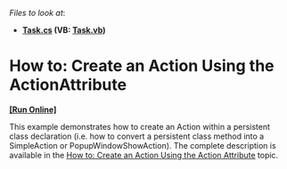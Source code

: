 <!-- default file list -->
*Files to look at*:

* **[Task.cs](./CS/ActionAttributeExample.Module/BusinessObjects/Task.cs) (VB: [Task.vb](./VB/ActionAttributeExample.Module/BusinessObjects/Task.vb))**
<!-- default file list end -->
# How to: Create an Action Using the ActionAttribute
<!-- run online -->
**[[Run Online]](https://codecentral.devexpress.com/e3884)**
<!-- run online end -->


<p>This example demonstrates how to create an Action within a persistent class declaration (i.e. how to convert a persistent class method into a SimpleAction or PopupWindowShowAction). The complete description is available in the <a href="http://help.devexpress.com/#Xaf/CustomDocument2619"><u>How to: Create an Action Using the Action Attribute</u></a> topic.</p>

<br/>


